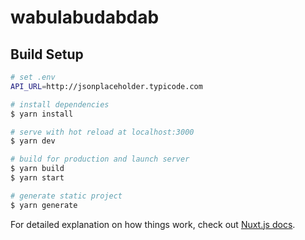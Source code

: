 # wabulabudabdab

## Build Setup

```bash
# set .env
API_URL=http://jsonplaceholder.typicode.com

# install dependencies
$ yarn install

# serve with hot reload at localhost:3000
$ yarn dev

# build for production and launch server
$ yarn build
$ yarn start

# generate static project
$ yarn generate
```

For detailed explanation on how things work, check out [Nuxt.js docs](https://nuxtjs.org).
